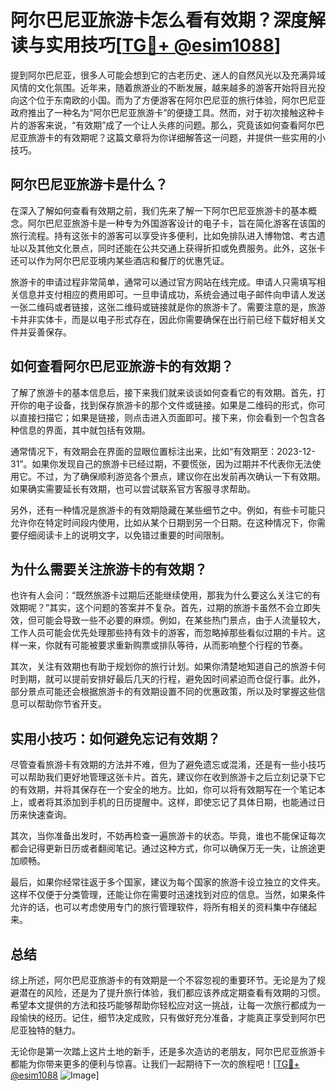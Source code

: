 # 阿尔巴尼亚旅游卡怎么看有效期？深度解读与实用技巧[[TG💪+ @esim1088](https://t.me/s/esim1088)]

提到阿尔巴尼亚，很多人可能会想到它的古老历史、迷人的自然风光以及充满异域风情的文化氛围。近年来，随着旅游业的不断发展，越来越多的游客开始将目光投向这个位于东南欧的小国。而为了方便游客在阿尔巴尼亚的旅行体验，阿尔巴尼亚政府推出了一种名为“阿尔巴尼亚旅游卡”的便捷工具。然而，对于初次接触这种卡片的游客来说，“有效期”成了一个让人头疼的问题。那么，究竟该如何查看阿尔巴尼亚旅游卡的有效期呢？这篇文章将为你详细解答这一问题，并提供一些实用的小技巧。

## 阿尔巴尼亚旅游卡是什么？

在深入了解如何查看有效期之前，我们先来了解一下阿尔巴尼亚旅游卡的基本概念。阿尔巴尼亚旅游卡是一种专为外国游客设计的电子卡，旨在简化游客在该国的旅行流程。持有这张卡的游客可以享受许多便利，比如免排队进入博物馆、考古遗址以及其他文化景点，同时还能在公共交通上获得折扣或免费服务。此外，这张卡还可以作为阿尔巴尼亚境内某些酒店和餐厅的优惠凭证。

旅游卡的申请过程非常简单，通常可以通过官方网站在线完成。申请人只需填写相关信息并支付相应的费用即可。一旦申请成功，系统会通过电子邮件向申请人发送一张二维码或者链接，这张二维码或链接就是你的旅游卡了。需要注意的是，旅游卡并非实体卡，而是以电子形式存在，因此你需要确保在出行前已经下载好相关文件并妥善保存。

## 如何查看阿尔巴尼亚旅游卡的有效期？

了解了旅游卡的基本信息后，接下来我们就来谈谈如何查看它的有效期。首先，打开你的电子设备，找到保存旅游卡的那个文件或链接。如果是二维码的形式，你可以直接扫描它；如果是链接，则点击进入页面即可。接下来，你会看到一个包含各种信息的界面，其中就包括有效期。

通常情况下，有效期会在界面的显眼位置标注出来，比如“有效期至：2023-12-31”。如果你发现自己的旅游卡已经过期，不要慌张，因为过期并不代表你无法使用它。不过，为了确保顺利游览各个景点，建议你在出发前再次确认一下有效期。如果确实需要延长有效期，也可以尝试联系官方客服寻求帮助。

另外，还有一种情况是旅游卡的有效期隐藏在某些细节之中。例如，有些卡可能只允许你在特定时间段内使用，比如从某个日期到另一个日期。在这种情况下，你需要仔细阅读卡上的说明文字，以免错过重要的时间限制。

## 为什么需要关注旅游卡的有效期？

也许有人会问：“既然旅游卡过期后还能继续使用，那我为什么要这么关注它的有效期呢？”其实，这个问题的答案并不复杂。首先，过期的旅游卡虽然不会立即失效，但可能会导致一些不必要的麻烦。例如，在某些热门景点，由于人流量较大，工作人员可能会优先处理那些持有效卡的游客，而忽略掉那些看似过期的卡片。这样一来，你就有可能被要求重新购票或排队等待，从而影响整个行程的节奏。

其次，关注有效期也有助于规划你的旅行计划。如果你清楚地知道自己的旅游卡何时到期，就可以提前安排好最后几天的行程，避免因时间紧迫而仓促行事。此外，部分景点可能还会根据旅游卡的有效期设置不同的优惠政策，所以及时掌握这些信息可以帮助你节省开支。

## 实用小技巧：如何避免忘记有效期？

尽管查看旅游卡有效期的方法并不难，但为了避免遗忘或混淆，还是有一些小技巧可以帮助我们更好地管理这张卡片。首先，建议你在收到旅游卡之后立刻记录下它的有效期，并将其保存在一个安全的地方。比如，你可以将有效期写在一个笔记本上，或者将其添加到手机的日历提醒中。这样，即使忘记了具体日期，也能通过日历来快速查询。

其次，当你准备出发时，不妨再检查一遍旅游卡的状态。毕竟，谁也不能保证每次都会记得更新日历或者翻阅笔记。通过这种方式，你可以确保万无一失，让旅途更加顺畅。

最后，如果你经常往返于多个国家，建议为每个国家的旅游卡设立独立的文件夹。这样不仅便于分类管理，还能让你在需要时迅速找到对应的信息。当然，如果条件允许的话，也可以考虑使用专门的旅行管理软件，将所有相关的资料集中存储起来。

## 总结

综上所述，阿尔巴尼亚旅游卡的有效期是一个不容忽视的重要环节。无论是为了规避潜在的风险，还是为了提升旅行体验，我们都应该养成定期查看有效期的习惯。希望本文提供的方法和技巧能够帮助你轻松应对这一挑战，让每一次旅行都成为一段愉快的经历。记住，细节决定成败，只有做好充分准备，才能真正享受到阿尔巴尼亚独特的魅力。

无论你是第一次踏上这片土地的新手，还是多次造访的老朋友，阿尔巴尼亚旅游卡都能为你带来更多的便利与惊喜。让我们一起期待下一次的旅程吧！[[TG💪+ @esim1088](https://t.me/s/esim1088) ![Image](https://i.postimg.cc/4NQfJmqS/Snipaste-2025-05-13-00-14-12.png)]